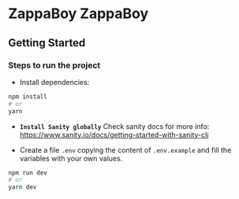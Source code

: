# ZappaBoy ZappaBoy

## Getting Started

### Steps to run the project

- Install dependencies:

```bash
npm install
# or
yarn
```

- **`Install Sanity globally`**
  Check sanity docs for more info: https://www.sanity.io/docs/getting-started-with-sanity-cli

- Create a file `.env` copying the content of `.env.example` and fill the variables with your own values.

```bash
npm run dev
# or
yarn dev
```
